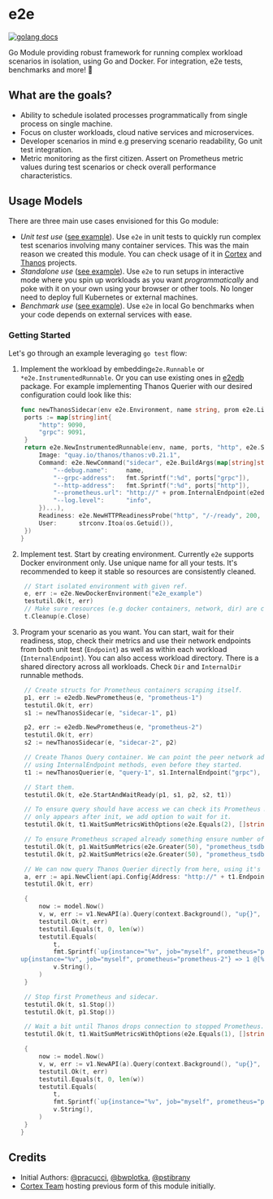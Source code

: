 # e2e

[![golang docs](https://img.shields.io/badge/go.dev-reference-007d9c?logo=go&logoColor=white&style=flat-square)](https://pkg.go.dev/github.com/efficientgo/e2e)

Go Module providing robust framework for running complex workload scenarios in isolation, using Go and Docker. For integration, e2e tests, benchmarks and more! 💪

## What are the goals?

* Ability to schedule isolated processes programmatically from single process on single machine.
* Focus on cluster workloads, cloud native services and microservices.
* Developer scenarios in mind e.g preserving scenario readability, Go unit test integration.
* Metric monitoring as the first citizen. Assert on Prometheus metric values during test scenarios or check overall performance characteristics.

## Usage Models

There are three main use cases envisioned for this Go module:

* *Unit test use* ([see example](examples/thanos/unittest_test.go)). Use `e2e` in unit tests to quickly run complex test scenarios involving many container services. This was the main reason we created this module. You can check usage of it in [Cortex](https://github.com/cortexproject/cortex/tree/main/integration) and [Thanos](https://github.com/thanos-io/thanos/tree/main/test/e2e) projects.
* *Standalone use* ([see example](examples/thanos/standalone.go)). Use `e2e` to run setups in interactive mode where you spin up workloads as you want *programmatically* and poke with it on your own using your browser or other tools. No longer need to deploy full Kubernetes or external machines.
* *Benchmark use* ([see example](examples/thanos/benchmark_test.go)). Use `e2e` in local Go benchmarks when your code depends on external services with ease.

### Getting Started

Let's go through an example leveraging `go test` flow:

1. Implement the workload by embedding`e2e.Runnable` or `*e2e.InstrumentedRunnable`. Or you can use existing ones in [e2edb](db/) package. For example implementing Thanos Querier with our desired configuration could look like this:

   ```go mdox-exec="sed -n '47,64p' examples/thanos/standalone.go"
   func newThanosSidecar(env e2e.Environment, name string, prom e2e.Linkable) *e2e.InstrumentedRunnable {
   	ports := map[string]int{
   		"http": 9090,
   		"grpc": 9091,
   	}
   	return e2e.NewInstrumentedRunnable(env, name, ports, "http", e2e.StartOptions{
   		Image: "quay.io/thanos/thanos:v0.21.1",
   		Command: e2e.NewCommand("sidecar", e2e.BuildArgs(map[string]string{
   			"--debug.name":     name,
   			"--grpc-address":   fmt.Sprintf(":%d", ports["grpc"]),
   			"--http-address":   fmt.Sprintf(":%d", ports["http"]),
   			"--prometheus.url": "http://" + prom.InternalEndpoint(e2edb.AccessPortName),
   			"--log.level":      "info",
   		})...),
   		Readiness: e2e.NewHTTPReadinessProbe("http", "/-/ready", 200, 200),
   		User:      strconv.Itoa(os.Getuid()),
   	})
   }
   ```

2. Implement test. Start by creating environment. Currently `e2e` supports Docker environment only. Use unique name for all your tests. It's recommended to keep it stable so resources are consistently cleaned.

   ```go mdox-exec="sed -n '22,26p' examples/thanos/unittest_test.go"
   	// Start isolated environment with given ref.
   	e, err := e2e.NewDockerEnvironment("e2e_example")
   	testutil.Ok(t, err)
   	// Make sure resources (e.g docker containers, network, dir) are cleaned.
   	t.Cleanup(e.Close)
   ```

3. Program your scenario as you want. You can start, wait for their readiness, stop, check their metrics and use their network endpoints from both unit test (`Endpoint`) as well as within each workload (`InternalEndpoint`). You can also access workload directory. There is a shared directory across all workloads. Check `Dir` and `InternalDir` runnable methods.

   ```go mdox-exec="sed -n '28,87p' examples/thanos/unittest_test.go"
   	// Create structs for Prometheus containers scraping itself.
   	p1, err := e2edb.NewPrometheus(e, "prometheus-1")
   	testutil.Ok(t, err)
   	s1 := newThanosSidecar(e, "sidecar-1", p1)

   	p2, err := e2edb.NewPrometheus(e, "prometheus-2")
   	testutil.Ok(t, err)
   	s2 := newThanosSidecar(e, "sidecar-2", p2)

   	// Create Thanos Query container. We can point the peer network addresses of both Prometheus instance
   	// using InternalEndpoint methods, even before they started.
   	t1 := newThanosQuerier(e, "query-1", s1.InternalEndpoint("grpc"), s2.InternalEndpoint("grpc"))

   	// Start them.
   	testutil.Ok(t, e2e.StartAndWaitReady(p1, s1, p2, s2, t1))

   	// To ensure query should have access we can check its Prometheus metric using WaitSumMetrics method. Since the metric we are looking for
   	// only appears after init, we add option to wait for it.
   	testutil.Ok(t, t1.WaitSumMetricsWithOptions(e2e.Equals(2), []string{"thanos_store_nodes_grpc_connections"}, e2e.WaitMissingMetrics()))

   	// To ensure Prometheus scraped already something ensure number of scrapes.
   	testutil.Ok(t, p1.WaitSumMetrics(e2e.Greater(50), "prometheus_tsdb_head_samples_appended_total"))
   	testutil.Ok(t, p2.WaitSumMetrics(e2e.Greater(50), "prometheus_tsdb_head_samples_appended_total"))

   	// We can now query Thanos Querier directly from here, using it's host address thanks to Endpoint method.
   	a, err := api.NewClient(api.Config{Address: "http://" + t1.Endpoint("http")})
   	testutil.Ok(t, err)

   	{
        now := model.Now()
        v, w, err := v1.NewAPI(a).Query(context.Background(), "up{}", now.Time())
        testutil.Ok(t, err)
        testutil.Equals(t, 0, len(w))
        testutil.Equals(
            t,
            fmt.Sprintf(`up{instance="%v", job="myself", prometheus="prometheus-1"} => 1 @[%v]
   up{instance="%v", job="myself", prometheus="prometheus-2"} => 1 @[%v]`, p1.InternalEndpoint(e2edb.AccessPortName), now, p2.InternalEndpoint(e2edb.AccessPortName), now),
            v.String(),
        )
   	}

   	// Stop first Prometheus and sidecar.
   	testutil.Ok(t, s1.Stop())
   	testutil.Ok(t, p1.Stop())

   	// Wait a bit until Thanos drops connection to stopped Prometheus.
   	testutil.Ok(t, t1.WaitSumMetricsWithOptions(e2e.Equals(1), []string{"thanos_store_nodes_grpc_connections"}, e2e.WaitMissingMetrics()))

   	{
        now := model.Now()
        v, w, err := v1.NewAPI(a).Query(context.Background(), "up{}", now.Time())
        testutil.Ok(t, err)
        testutil.Equals(t, 0, len(w))
        testutil.Equals(
            t,
            fmt.Sprintf(`up{instance="%v", job="myself", prometheus="prometheus-2"} => 1 @[%v]`, p2.InternalEndpoint(e2edb.AccessPortName), now),
            v.String(),
        )
   	}
   }
   ```

## Credits

* Initial Authors: [@pracucci](https://github.com/pracucci), [@bwplotka](https://github.com/bwplotka), [@pstibrany](https://github.com/pstibrany)
* [Cortex Team](https://github.com/cortexproject/cortex/tree/f639b1855c9f0c9564113709a6bce2996d151ec7/integration) hosting previous form of this module initially.
